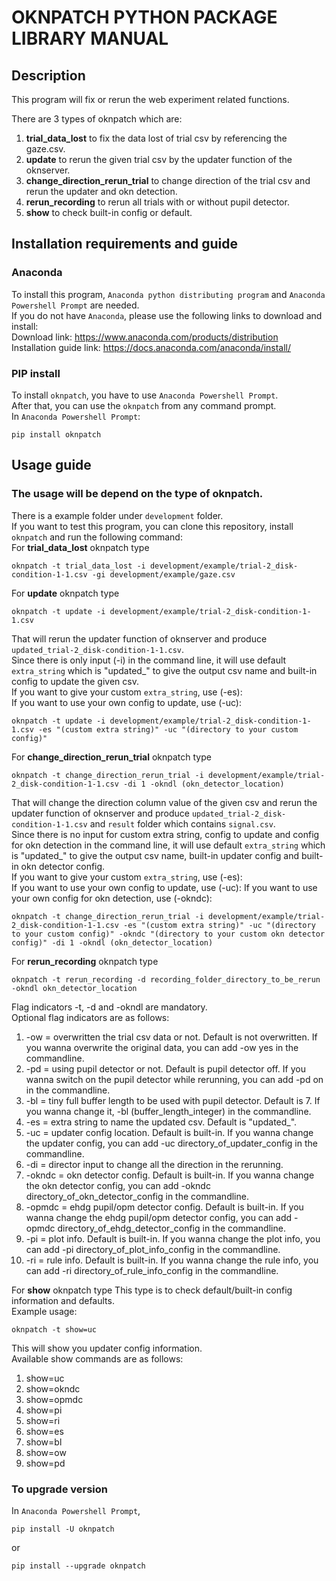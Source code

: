# OKNPATCH PYTHON PACKAGE LIBRARY MANUAL
## Description
This program will fix or rerun the web experiment related functions.

There are 3 types of oknpatch which are:
1.  **trial_data_lost** to fix the data lost of trial csv by referencing the gaze.csv.  
2.  **update** to rerun the given trial csv by the updater function of the oknserver.  
3.  **change_direction_rerun_trial** to change direction of the trial csv and rerun the updater and okn detection.
4.  **rerun_recording** to rerun all trials with or without pupil detector.
5.  **show** to check built-in config or default.

## Installation requirements and guide
### Anaconda
To install this program, `Anaconda python distributing program` and `Anaconda Powershell Prompt` are needed.  
If you do not have `Anaconda`, please use the following links to download and install:  
Download link: https://www.anaconda.com/products/distribution  
Installation guide link: https://docs.anaconda.com/anaconda/install/  
### PIP install
To install `oknpatch`, you have to use `Anaconda Powershell Prompt`.  
After that, you can use the `oknpatch` from any command prompt.  
In `Anaconda Powershell Prompt`:
```
pip install oknpatch
```  
## Usage guide
### The usage will be depend on the type of oknpatch. 
There is a example folder under `development` folder.  
If you want to test this program, you can clone this repository, install `oknpatch` and run the following command:  
For **trial_data_lost** oknpatch type  
```
oknpatch -t trial_data_lost -i development/example/trial-2_disk-condition-1-1.csv -gi development/example/gaze.csv
```
For **update** oknpatch type  
```
oknpatch -t update -i development/example/trial-2_disk-condition-1-1.csv
```  
That will rerun the updater function of oknserver and produce `updated_trial-2_disk-condition-1-1.csv`.  
Since there is only input (-i) in the command line, it will use default `extra_string` which is "updated_" to give the output csv name and built-in config to update the given csv.  
If you want to give your custom `extra_string`, use (-es):  
If you want to use your own config to update, use (-uc):
```
oknpatch -t update -i development/example/trial-2_disk-condition-1-1.csv -es "(custom extra string)" -uc "(directory to your custom config)"
```
For **change_direction_rerun_trial** oknpatch type  
```
oknpatch -t change_direction_rerun_trial -i development/example/trial-2_disk-condition-1-1.csv -di 1 -okndl (okn_detector_location)
```
That will change the direction column value of the given csv and rerun the updater function of oknserver and produce `updated_trial-2_disk-condition-1-1.csv` and `result` folder which contains `signal.csv`.  
Since there is no input for custom extra string, config to update and config for okn detection in the command line, it will use default `extra_string` which is "updated_" to give the output csv name, built-in updater config and built-in okn detector config.  
If you want to give your custom `extra_string`, use (-es):  
If you want to use your own config to update, use (-uc):
If you want to use your own config for okn detection, use (-okndc):
```
oknpatch -t change_direction_rerun_trial -i development/example/trial-2_disk-condition-1-1.csv -es "(custom extra string)" -uc "(directory to your custom config)" -okndc "(directory to your custom okn detector config)" -di 1 -okndl (okn_detector_location)
```

For **rerun_recording** oknpatch type  
```
oknpatch -t rerun_recording -d recording_folder_directory_to_be_rerun -okndl okn_detector_location
```
Flag indicators -t, -d and -okndl are mandatory.  
Optional flag indicators are as follows:  
1.  -ow = overwritten the trial csv data or not. Default is not overwritten. If you wanna overwrite the original data, you can add -ow yes in the commandline.  
2.  -pd = using pupil detector or not. Default is pupil detector off. If you wanna switch on the pupil detector while rerunning, you can add -pd on in the commandline.  
3.  -bl = tiny full buffer length to be used with pupil detector. Default is 7. If you wanna change it, -bl (buffer_length_integer) in the commandline.  
4.  -es = extra string to name the updated csv. Default is "updated_".  
5.  -uc = updater config location. Default is built-in. If you wanna change the updater config, you can add -uc directory_of_updater_config in the commandline.  
6.  -di = director input to change all the direction in the rerunning.  
7.  -okndc = okn detector config. Default is built-in. If you wanna change the okn detector config, you can add -okndc directory_of_okn_detector_config in the commandline.  
8.  -opmdc = ehdg pupil/opm detector config. Default is built-in. If you wanna change the ehdg pupil/opm detector config, you can add -opmdc directory_of_ehdg_detector_config in the commandline.  
9.  -pi = plot info. Default is built-in. If you wanna change the plot info, you can add -pi directory_of_plot_info_config in the commandline.  
10.  -ri = rule info. Default is built-in. If you wanna change the rule info, you can add -ri directory_of_rule_info_config in the commandline.

For **show** oknpatch type
This type is to check default/built-in config information and defaults.  
Example usage:
```
oknpatch -t show=uc
```
This will show you updater config information.  
Available show commands are as follows:  
1.  show=uc
2.  show=okndc
3.  show=opmdc
4.  show=pi
5.  show=ri
6.  show=es
7.  show=bl
8.  show=ow
9.  show=pd

### To upgrade version  
In `Anaconda Powershell Prompt`,
```
pip install -U oknpatch
```
or
```
pip install --upgrade oknpatch
```
